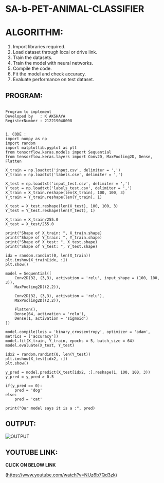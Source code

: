 # SA-b-PET-ANIMAL-CLASSIFIER

# ALGORITHM:
1. Import libraries  required.
2. Load dataset through local or drive link.
3. Train the datasets.
4. Train the model with neural networks.
5. Compile the code.
6. Fit the model and check accuracy.
7. Evaluate performance on test dataset.

## PROGRAM:
```

Program to implement 
Developed by   : K AKSHAYA
RegisterNumber : 212219040008

```

```

1. CODE :
import numpy as np
import random
import matplotlib.pyplot as plt
from tensorflow.keras.models import Sequential
from tensorflow.keras.layers import Conv2D, MaxPooling2D, Dense, Flatten

X_train = np.loadtxt('input.csv', delimiter = ',')
Y_train = np.loadtxt('labels.csv', delimiter = ',')

X_test = np.loadtxt('input_test.csv', delimiter = ',')
Y_test = np.loadtxt('labels_test.csv', delimiter = ',')
X_train = X_train.reshape(len(X_train), 100, 100, 3)
Y_train = Y_train.reshape(len(Y_train), 1)

X_test = X_test.reshape(len(X_test), 100, 100, 3)
Y_test = Y_test.reshape(len(Y_test), 1)

X_train = X_train/255.0
X_test = X_test/255.0

print("Shape of X_train: ", X_train.shape)
print("Shape of Y_train: ", Y_train.shape)
print("Shape of X_test: ", X_test.shape)
print("Shape of Y_test: ", Y_test.shape)

idx = random.randint(0, len(X_train))
plt.imshow(X_train[idx, :])
plt.show()

model = Sequential([
    Conv2D(32, (3,3), activation = 'relu', input_shape = (100, 100, 3)),
    MaxPooling2D((2,2)),
    
    Conv2D(32, (3,3), activation = 'relu'),
    MaxPooling2D((2,2)),
    
    Flatten(),
    Dense(64, activation = 'relu'),
    Dense(1, activation = 'sigmoid')
])

model.compile(loss = 'binary_crossentropy', optimizer = 'adam', metrics = ['accuracy'])
model.fit(X_train, Y_train, epochs = 5, batch_size = 64)
model.evaluate(X_test, Y_test)

idx2 = random.randint(0, len(Y_test))
plt.imshow(X_test[idx2, :])
plt.show()

y_pred = model.predict(X_test[idx2, :].reshape(1, 100, 100, 3))
y_pred = y_pred > 0.5

if(y_pred == 0):
    pred = 'dog'
else:
    pred = 'cat'
    
print("Our model says it is a :", pred)

```
## OUTPUT:
![OUTPUT](https://user-images.githubusercontent.com/65896248/172109272-9ccb89d1-85a3-412b-bf59-bd53521a1d16.png)

## YOUTUBE LINK:

**CLICK ON BELOW LINK**


(https://www.youtube.com/watch?v=NUz6b7Qd3zk)








